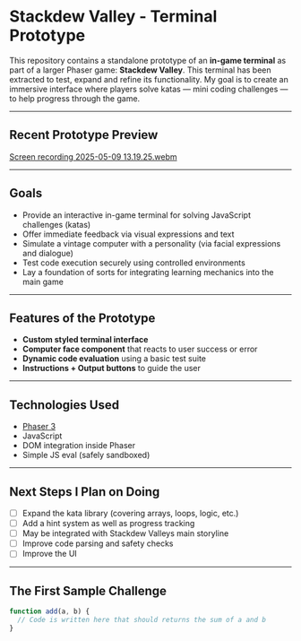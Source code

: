 # Stackdew Valley - Terminal Prototype

This repository contains a standalone prototype of an **in-game terminal** as part of a larger Phaser game: **Stackdew Valley**. This terminal has been extracted to test, expand and refine its functionality. My goal is to create an immersive interface where players solve katas — mini coding challenges — to help progress through the game.

---

## Recent Prototype Preview

[Screen recording 2025-05-09 13.19.25.webm](https://github.com/user-attachments/assets/acb54eee-6e9b-4e8e-9bea-af36ba920163)



---

## Goals

- Provide an interactive in-game terminal for solving JavaScript challenges (katas)
- Offer immediate feedback via visual expressions and text
- Simulate a vintage computer with a personality (via facial expressions and dialogue)
- Test code execution securely using controlled environments
- Lay a foundation of sorts for integrating learning mechanics into the main game

---

## Features of the Prototype 

- **Custom styled terminal interface**
- **Computer face component** that reacts to user success or error
- **Dynamic code evaluation** using a basic test suite
- **Instructions + Output buttons** to guide the user

---

## Technologies Used

- [Phaser 3](https://phaser.io/)
- JavaScript 
- DOM integration inside Phaser 
- Simple JS eval (safely sandboxed)

---

## Next Steps I Plan on Doing  

- [ ] Expand the kata library (covering arrays, loops, logic, etc.)
- [ ] Add a hint system as well as progress tracking
- [ ] May be integrated with Stackdew Valleys main storyline
- [ ] Improve code parsing and safety checks
- [ ] Improve the UI 

---

## The First Sample Challenge

```js
function add(a, b) {
  // Code is written here that should returns the sum of a and b
}
